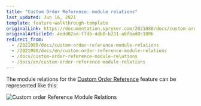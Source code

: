 ```yaml
---
title: "Custom Order Reference: module relations"
last_updated: Jun 16, 2021
template: feature-walkthrough-template
originalLink: https://documentation.spryker.com/2021080/docs/custom-order-reference-module-relations
originalArticleId: 4edd02ad-f7db-4db0-b231-a6fbad0c100b
redirect_from:
  - /2021080/docs/custom-order-reference-module-relations
  - /2021080/docs/en/custom-order-reference-module-relations
  - /docs/custom-order-reference-module-relations
  - /docs/en/custom-order-reference-module-relations
---
```


The module relations for the [Custom Order Reference](/docs/pbc/all/order-management-system/{{page.version}}/order-management-feature-overview/custom-order-reference-overview.html) feature can be represented like this:

![Custom order Reference Module Relations](https://confluence-connect.gliffy.net/embed/image/48319fea-1661-457f-9b4f-b8029dea8e70.png?utm_medium=live&utm_source=custom)
